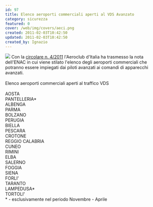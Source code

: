 ```yaml
---
id: 97
title: Elenco aeroporti commerciali aperti al VDS Avanzato
category: sicurezza
featured: 0
cover: /web/img/covers/aeci.png
created: 2011-02-03T10:42:50
updated: 2011-02-03T10:42:50
created_by: Ignazio
---
```


<img class="float-start mr-3 w-[300px] -my-24" src="/web/img/covers/aeci.png"/>
Con la <a href="download/doc_download/31-aeci-circolare-42011-aeroporti-aperti-al-vds-avanzato">circolare n. 4/2011</a> l'Aeroclub d'Italia ha trasmesso la nota dell'ENAC in cui viene stilato l'elenco degli aeroporti commerciali che potranno essere impiegati dai piloti avanzati ai comandi di apparecchi avanzati.
<br /><br />
Elenco aeroporti commerciali aperti al traffico VDS
<br />
<br />
<div class="grid grid-cols-[auto,auto]">
    <div class="p-1 border-y border-orange-100">AOSTA</div>
    <div class="p-1 border-y border-orange-100">PANTELLERIA*</div>
    <div class="p-1 border-b border-orange-100">ALBENGA</div>
    <div class="p-1 border-b border-orange-100">PARMA</div>
    <div class="p-1 border-b border-orange-100">BOLZANO</div>
    <div class="p-1 border-b border-orange-100">PERUGIA</div>
    <div class="p-1 border-b border-orange-100">BIELLA</div>
    <div class="p-1 border-b border-orange-100">PESCARA</div>
    <div class="p-1 border-b border-orange-100">CROTONE</div>
    <div class="p-1 border-b border-orange-100">REGGIO CALABRIA</div>
    <div class="p-1 border-b border-orange-100">CUNEO</div>
    <div class="p-1 border-b border-orange-100">RIMINI</div>
    <div class="p-1 border-b border-orange-100">ELBA</div>
    <div class="p-1 border-b border-orange-100">SALERNO</div>
    <div class="p-1 border-b border-orange-100">FOGGIA</div>
    <div class="p-1 border-b border-orange-100">SIENA</div>
    <div class="p-1 border-b border-orange-100">FORLI'</div>
    <div class="p-1 border-b border-orange-100">TARANTO</div>
    <div class="p-1 border-b border-orange-100">LAMPEDUSA*</div>
    <div class="p-1 border-b border-orange-100">TORTOLI'</div>
    <div class="p-2 col-span-2">* - esclusivamente nel periodo Novembre - Aprile</div>
</div>
